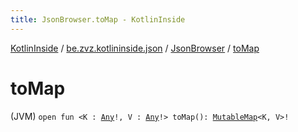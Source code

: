 ```yaml
---
title: JsonBrowser.toMap - KotlinInside
---
```


[KotlinInside](../../index.html) / [be.zvz.kotlininside.json](../index.html) / [JsonBrowser](index.html) / [toMap](./to-map.html)

# toMap

(JVM) `open fun <K : `[`Any`](https://kotlinlang.org/api/latest/jvm/stdlib/kotlin/-any/index.html)`!, V : `[`Any`](https://kotlinlang.org/api/latest/jvm/stdlib/kotlin/-any/index.html)`!> toMap(): `[`MutableMap`](https://kotlinlang.org/api/latest/jvm/stdlib/kotlin.collections/-mutable-map/index.html)`<K, V>!`